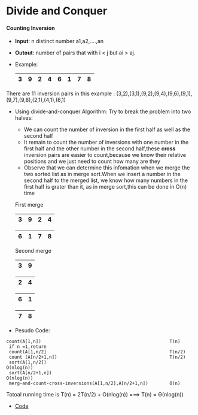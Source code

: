 # Divide and Conquer

#### Counting Inversion
  * **Input**: n distinct number a1,a2,....,an
  * **Outout**: number of pairs that with i < j but ai > aj.
  * Example:

    | 3 | 9 | 2 | 4 | 6 | 1 | 7 | 8 |
    |---|---|---|---|---|---|---|---|

  There are 11 inversion pairs in this example : (3,2),(3,1),(9,2),(9,4),(9,6),(9,1),(9,7),(9,8),(2,1),(4,1),(6,1)
  * Using divide-and-conquer Algorithm:
    Try to break the problem into two halves:
    * We can count the number of inversion in the first  half as well as the second half
    * It remain to count the number of inversions with one number in the first half and the other number in the second half,these **cross** inversion pairs are easier to count,because we know their relative positions and we just need to count how many are they
    * Observe that we can determine this infomation when we merge the two sorted list as in merge sort.When we insert a number in the second half to the merged list, we know how many numbers in the first half is grater than it, as in merge sort,this can be done in O(n) time
      
    First merge

    | 3 | 9 | 2 | 4 |
    |---|---|---|---|

    | 6 | 1 | 7 | 8 |
    |---|---|---|---|

    Second merge

    | 3 | 9 |
    |---|---|

    | 2 | 4 |
    |---|---|

    | 6 | 1 |
    |---|---|

    | 7 | 8 |
    |---|---|

  * Pesudo Code:
   ```
   count(A[1,n])                                                T(n)
    if n =1,return
    count(A[1,n/2]                                              T(n/2)
    count (A[n/2+1,n])                                          T(n/2)
    sort(A[1,n/2])                                              O(nlog(n))
    sort(A[n/2+1,n])                                            O(nlog(n))
    merg-and-count-cross-inversions(A[1,n/2],A[n/2+1,n])        O(n)
  ```
  Totoal running time is T(n) = 2T(n/2) + O(nlog(n))  ===> T(n) = Θ(nlog(n))
  
  * [Code](https://github.com/DevinQi/Algorithms/blob/master/Divide_and_Conquer/Counting_inversion_pair)

















